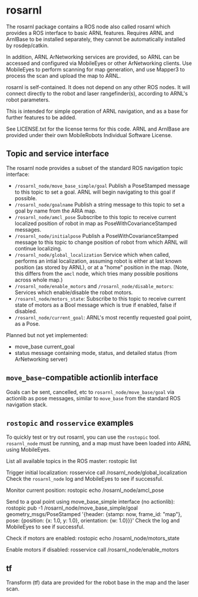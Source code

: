 rosarnl
========

The rosarnl package contains a ROS node also called rosarnl which provides a
ROS interface to basic ARNL features. Requires ARNL and ArnlBase to be
installed separately, they cannot be automatically installed by rosdep/catkin.
 
In addition, ARNL ArNetworking services are provided, so ARNL can be accessed
and configured via MobileEyes or other ArNetworking clients. Use MobileEyes
to perform scanning for map generation, and use Mapper3 to process the scan
and upload the map to ARNL.

rosarnl is self-contained. It does not depend on any other ROS nodes. It will
connect directly to the robot and laser rangefinder(s), according to ARNL's
robot parameters.

This is intended for simple operation of ARNL navigation, and as a base for
further features to be added.

See LICENSE.txt for the license terms for this code.  ARNL and ArnlBase are
provided under their own MobileRobots Individual Software License.

Topic and service interface
---------------------------
The rosarnl node provides a subset of the standard ROS navigation topic
interface:
 * `/rosarnl_node/move_base_simple/goal`       Publish a PoseStamped message to
    this topic to set a goal. ARNL will begin navigating to this goal if
    possible. 
 * `/rosarnl_node/goalname`   Publish a string message to this topic to set a goal by
   name from the ARIA map.
 * `/rosarnl_node/amcl_pose`  Subscribe to this topic to receive current
   localized position of robot in map as PoseWithCovarianceStamped messages.
 * `/rosarnl_node/initialpose` Publish a PoseWithCovarianceStamped message to
   this topic to change position of robot from which ARNL will continue
   localizing.
 * `/rosarnl_node/global_localization` Service which when called, performs an
   intial localization, assuming robot is either at last known position (as
   stored by ARNL), or at a "home" position in the map. (Note, this differs from
   the `amcl` node, which tries many possible positions across whole map.)
 * `/rosarnl_node/enable_motors` and `/rosarnl_node/disable_motors`: Services
  which  enable/disable the robot motors.
 * `/rosarnl_node/motors_state`: Subscribe to this topic to receive current
   state of motors as a Bool message which is true if enabled, false if disabled.
 * `/rosarnl_node/current_goal`: ARNL's most recently requested goal point, as a Pose.

Planned but not yet implemented:
  * move_base current_goal
  * status message containing mode, status, and detailed status (from ArNetworking server)

`move_base`-compatible actionlib interface
------------------------------------------
Goals can be sent, cancelled, etc to `rosarnl_node/move_base/goal` via actionlib as pose messages,
similar to `move_base` from the standard ROS navigation stack.

`rostopic` and `rosservice` examples
------------------------------------
To quickly test or try out rosarnl, you can use the `rostopic` tool.
`rosarnl_node` must be running, and a map must have been loaded into ARNL using
MobileEyes.

List all available topics in the ROS master:
  rostopic list

Trigger initial localization:
  rosservice call /rosarnl_node/global_localization
Check the `rosarnl_node` log and MobileEyes to see if successful.

Monitor current position:
   rostopic echo /rosarnl_node/amcl_pose

Send to a goal point using move_base_simple interface (no actionlib):
  rostopic pub -1 /rosarnl_node/move_base_simple/goal geometry_msgs/PoseStamped '{header: {stamp: now, frame_id: "map"}, pose: {position: {x: 1.0, y: 1.0}, orientation: {w: 1.0}}}'
Check the log and MobileEyes to see if successful.

Check if motors are enabled:
  rostopic echo /rosarnl_node/motors_state

Enable motors if disabled:
   rosservice call /rosarnl_node/enable_motors



tf
--
Transform (tf) data are provided for the robot base in the map
 and the laser scan.

